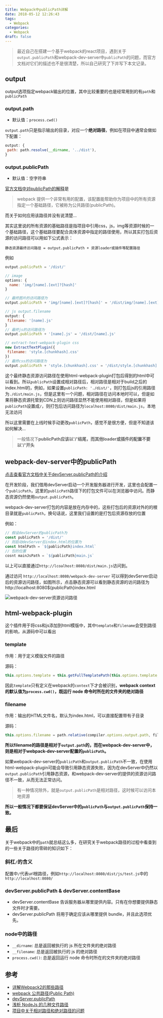 ```yaml
---
title: Webpack中publicPath详解
date: 2018-05-12 12:26:43
tags:
  - Webpack
categories:
  - Webpack
draft: false
---
```

>最近自己在搭建一个基于webpack的react项目，遇到关于`output.publicPath`和webpack-dev-server中`publicPath`的问题，而官方文档对它们的描述也不是很清楚，所以自己研究了下并写下本文记录。

<!--more-->

## output

output选项指定webpack输出的位置，其中比较重要的也是经常用到的有`path`和`publicPath`

### output.path

* 默认值：`process.cwd()`

`output.path`只是指示输出的目录，对应一个**绝对路径**，例如在项目中通常会做如下配置：

```js
output: {
 path: path.resolve(__dirname, '../dist'),
}
```

### output.publicPath

* 默认值：空字符串

[官方文档中对publicPath的解释](https://doc.webpack-china.org/guides/public-path/)是

>webpack 提供一个非常有用的配置，该配置能帮助你为项目中的所有资源指定一个基础路径，它被称为公共路径(publicPath)。

而关于如何应用该路径并没有说清楚...

其实这里说的所有资源的基础路径是指项目中引用css，js，img等资源时候的一个基础路径，这个基础路径要配合具体资源中指定的路径使用，所以其实打包后资源的访问路径可以用如下公式表示：

```shell
静态资源最终访问路径 = output.publicPath + 资源loader或插件等配置路径
```

例如

```javascript
output.publicPath = '/dist/'

// image
options: {
  name: 'img/[name].[ext]?[hash]'
}

// 最终图片的访问路径为
output.publicPath + 'img/[name].[ext]?[hash]' = '/dist/img/[name].[ext]?[hash]'

// js output.filename
output: {
 filename: '[name].js'
}
// 最终js的访问路径为
output.publicPath + '[name].js' = '/dist/[name].js'

// extract-text-webpack-plugin css
new ExtractTextPlugin({
 filename: 'style.[chunkhash].css'
})
// 最终css的访问路径为
output.publicPath + 'style.[chunkhash].css' = '/dist/style.[chunkhash].css'
```

这个最终静态资源访问路径在使用html-webpack-plugin打包后得到的html中可以看到。所以`publicPath`设置成相对路径后，相对路径是相对于build之后的index.html的，例如，如果设置`publicPath: './dist/'`，则打包后js的引用路径为`./dist/main.js`，但是这里有一个问题，相对路径在访问本地时可以，但是如果将静态资源托管到CDN上则访问路径显然不能使用相对路径，但是如果将`publicPath`设置成`/`，则打包后访问路径为`localhost:8080/dist/main.js`，本地无法访问

所以这里需要在上线时候手动更改`publicPath`，感觉不是很方便，但是不知道该如何解决...

>一般情况下**publicPath应该以'/'结尾，而其他loader或插件的配置不要以'/'开头**

## webpack-dev-server中的publicPath

[点击查看官方文档中关于devServer.publicPath的介绍](https://doc.webpack-china.org/configuration/dev-server/#devserver-publicpath-)

在开发阶段，我们借用devServer启动一个开发服务器进行开发，这里也会配置一个`publicPath`，这里的`publicPath`路径下的打包文件可以在浏览器中访问。而静态资源仍然使用`output.publicPath`。

webpack-dev-server打包的内容是放在内存中的，这些打包后的资源对外的的根目录就是`publicPath`，换句话说，这里我们设置的是打包后资源存放的位置

例如：

```javascript
// 假设devServer的publicPath为
const publicPath = '/dist/'
// 则启动devServer后index.html的位置为
const htmlPath = `${pablicPath}index.html`
// 包的位置
cosnt mainJsPath = `${pablicPath}main.js`
```

以上可以直接通过`http://lcoalhost:8080/dist/main.js`访问到。

通过访问 `http://localhost:8080/webpack-dev-server` 可以得到devServer启动后的资源访问路径，如图所示，点击静态资源可以看到静态资源的访问路径为 http://localhost:8080${publicPath}index.html

![webpack-dev-server资源访问路径](./img/webpack-publicpath.png)


## html-webpack-plugin

这个插件用于将css和js添加到html模版中，其中`template`和`filename`会受到路径的影响，从源码中可以看出

### template

作用：用于定义模版文件的路径

源码：

```javascript
this.options.template = this.getFullTemplatePath(this.options.template, compiler.context);
```

因此`template`只有定义在webpack的`context`下才会被识别，**webpack context的默认值为`process.cwd()`，既运行 node 命令时所在的文件夹的绝对路径**

### filename

作用：输出的HTML文件名，默认为index.html，可以直接配置带有子目录

源码：

```javascript
this.options.filename = path.relative(compiler.options.output.path, filename);
```

**所以filename的路径是相对于`output.path`的，而在webpack-dev-server中，则是相对于webpack-dev-server配置的`publicPath`。**

如果webpack-dev-server的`publicPath`和`output.publicPath`不一致，在使用html-webpack-plugin可能会导致引用静态资源失败，因为在devServer中仍然以`output.publicPath`引用静态资源，和webpack-dev-server的提供的资源访问路径不一致，从而无法正常访问。

>有一种情况除外，就是`output.publicPath`是相对路径，这时候可以访问本地资源

**所以一般情况下都要保证devServer中的`publicPath`与`output.publicPath`保持一致。**

## 最后

关于webpack中的`path`就总结这么多，在研究关于webpack路径的过程中看查到的一些关于路径的零碎的知识如下：

### 斜杠`/`的含义

配置中`/`代表url根路径，例如`http://localhost:8080/dist/js/test.js`中的`http://localhost:8080/`

### devServer.publicPath & devServer.contentBase

* devServer.contentBase 告诉服务器从哪里提供内容。只有在你想要提供静态文件时才需要。
* devServer.publicPath 将用于确定应该从哪里提供 bundle，并且此选项优先。

### node中的路径

* `__dirname`: 总是返回被执行的 js 所在文件夹的绝对路径
* `__filename`: 总是返回被执行的 js 的绝对路径
* `process.cwd()`: 总是返回运行 node 命令时所在的文件夹的绝对路径

## 参考

* [详解Webpack2的那些路径](http://www.qinshenxue.com/article/20170315092242.html)
* [webpack 公共路径(Public Path)](https://doc.webpack-china.org/guides/public-path/)
* [devServer.publicPath](https://doc.webpack-china.org/configuration/dev-server/#devserver-publicpath-)
* [浅析 NodeJs 的几种文件路径](https://github.com/imsobear/blog/issues/48)
* [项目中关于相对路径和绝对路径的问题](https://blog.csdn.net/m0_37721946/article/details/78340638)